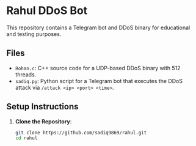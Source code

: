 # Rahul DDoS Bot

This repository contains a Telegram bot and DDoS binary for educational and testing purposes.

## Files
- `Rohan.c`: C++ source code for a UDP-based DDoS binary with 512 threads.
- `sadiq.py`: Python script for a Telegram bot that executes the DDoS attack via `/attack <ip> <port> <time>`.

## Setup Instructions
1. **Clone the Repository**:
   ```bash
   git clone https://github.com/sadiq9869/rahul.git
   cd rahul
